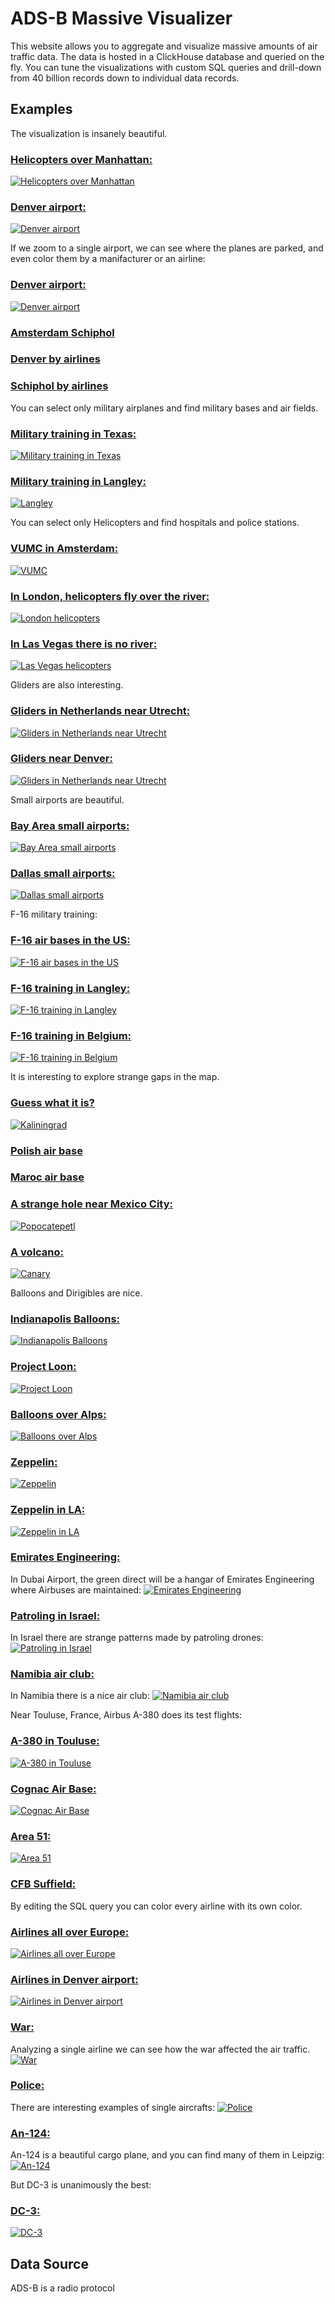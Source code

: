 # ADS-B Massive Visualizer

This website allows you to aggregate and visualize massive amounts of air traffic data. The data is hosted in a ClickHouse database and queried on the fly. You can tune the visualizations with custom SQL queries and drill-down from 40 billion records down to individual data records.

## Examples

The visualization is insanely beautiful.

### [Helicopters over Manhattan:](https://adsb.exposed/?zoom=12&lat=40.7168&lng=285.9893&query=e18e8c8d6a1db73c63953798ad8919a9)
[![Helicopters over Manhattan](pictures/manhattan.png)](https://adsb.exposed/?zoom=12&lat=40.7168&lng=285.9893&query=e18e8c8d6a1db73c63953798ad8919a9)

### [Denver airport:](https://adsb.exposed/?zoom=11&lat=39.8665&lng=255.3566&query=dd3c1af70baafa35055b06fa3556d96e)
[![Denver airport](pictures/denver.png)](https://adsb.exposed/?zoom=12&lat=40.7168&lng=285.9893&query=e18e8c8d6a1db73c63953798ad8919a9)


If we zoom to a single airport, we can see where the planes are parked, and even color them by a manifacturer or an airline:

### [Denver airport:](https://adsb.exposed/?zoom=15&lat=39.8592&lng=255.3276&query=b4659aba93f0e495ef2aa837ee793874)
[![Denver airport](pictures/parking_denver.png)](https://adsb.exposed/?zoom=12&lat=40.7168&lng=285.9893&query=e18e8c8d6a1db73c63953798ad8919a9)

### [Amsterdam Schiphol](https://adsb.exposed/?zoom=14&lat=52.3103&lng=364.7577&query=b4659aba93f0e495ef2aa837ee793874)

### [Denver by airlines](https://adsb.exposed/?zoom=14&lat=39.8629&lng=255.3427&query=685c788488edb2e156049a356f0f5cf1)
### [Schiphol by airlines](https://adsb.exposed/?zoom=14&lat=52.3103&lng=364.7577&query=685c788488edb2e156049a356f0f5cf1)


You can select only military airplanes and find military bases and air fields.

### [Military training in Texas:](https://adsb.exposed/?zoom=7&lat=32.1944&lng=261.9682&query=64acf6eb47ad04237460ef46873f3bc3)
[![Military training in Texas](pictures/military_texas.png)](https://adsb.exposed/?zoom=7&lat=32.1944&lng=261.9682&query=64acf6eb47ad04237460ef46873f3bc3)

### [Military training in Langley:](https://adsb.exposed/?zoom=8&lat=37.7408&lng=285.7004&query=64acf6eb47ad04237460ef46873f3bc3)
[![Langley](pictures/langley.png)](https://adsb.exposed/?zoom=8&lat=37.7408&lng=285.7004&query=64acf6eb47ad04237460ef46873f3bc3)


You can select only Helicopters and find hospitals and police stations.

### [VUMC in Amsterdam:](https://adsb.exposed/?zoom=12&lat=52.3446&lng=364.8814&query=e18e8c8d6a1db73c63953798ad8919a9)
[![VUMC](pictures/vumc.png)](https://adsb.exposed/?zoom=12&lat=52.3446&lng=364.8814&query=e18e8c8d6a1db73c63953798ad8919a9)

### [In London, helicopters fly over the river:](https://adsb.exposed/?zoom=12&lat=51.5079&lng=359.8960&query=e18e8c8d6a1db73c63953798ad8919a9)
[![London helicopters](pictures/london_heli.png)](https://adsb.exposed/?zoom=12&lat=51.5079&lng=359.8960&query=e18e8c8d6a1db73c63953798ad8919a9)

### [In Las Vegas there is no river:](https://adsb.exposed/?zoom=10&lat=36.1374&lng=244.8811&query=e18e8c8d6a1db73c63953798ad8919a9)
[![Las Vegas helicopters](pictures/las_vegas_heli.png)](https://adsb.exposed/?zoom=10&lat=36.1374&lng=244.8811&query=e18e8c8d6a1db73c63953798ad8919a9)


Gliders are also interesting.

### [Gliders in Netherlands near Utrecht:](https://adsb.exposed/?zoom=11&lat=52.1407&lng=365.3043&query=d0df937d8c601cb73c7e4721bea5b7f9)
[![Gliders in Netherlands near Utrecht](pictures/gliders_utrecht.png)](https://adsb.exposed/?zoom=11&lat=52.1407&lng=365.3043&query=d0df937d8c601cb73c7e4721bea5b7f9)

### [Gliders near Denver:](https://adsb.exposed/?zoom=9&lat=39.6691&lng=255.2838&query=d0df937d8c601cb73c7e4721bea5b7f9)
[![Gliders in Netherlands near Utrecht](pictures/gliders_denver.png)](https://adsb.exposed/?zoom=9&lat=39.6691&lng=255.2838&query=d0df937d8c601cb73c7e4721bea5b7f9)


Small airports are beautiful.

### [Bay Area small airports:](https://adsb.exposed/?zoom=9&lat=37.8100&lng=238.0987&query=045cd07e7640e0b6b0d10cf0fd80282c)
[![Bay Area small airports](pictures/small_bay_area.png)](https://adsb.exposed/?zoom=9&lat=37.8100&lng=238.0987&query=045cd07e7640e0b6b0d10cf0fd80282c)

### [Dallas small airports:](https://adsb.exposed/?zoom=9&lat=32.9119&lng=262.9988&query=045cd07e7640e0b6b0d10cf0fd80282c)
[![Dallas small airports](pictures/small_dallas.png)](https://adsb.exposed/?zoom=9&lat=32.9119&lng=262.9988&query=045cd07e7640e0b6b0d10cf0fd80282c)


F-16 military training:

### [F-16 air bases in the US:](https://adsb.exposed/?zoom=5&lat=37.0900&lng=267.1385&query=b8af6c7320f23c451d629cea6ae21826)
[![F-16 air bases in the US](pictures/f16_us.png)](https://adsb.exposed/?zoom=5&lat=37.0900&lng=267.1385&query=b8af6c7320f23c451d629cea6ae21826)

### [F-16 training in Langley:](https://adsb.exposed/?zoom=8&lat=37.4530&lng=284.7047&query=b8af6c7320f23c451d629cea6ae21826)
[![F-16 training in Langley](pictures/f16_langley.png)](https://adsb.exposed/?zoom=8&lat=37.4530&lng=284.7047&query=b8af6c7320f23c451d629cea6ae21826)

### [F-16 training in Belgium:](https://adsb.exposed/?zoom=9&lat=51.3529&lng=365.6607&query=b8af6c7320f23c451d629cea6ae21826)
[![F-16 training in Belgium](pictures/f16_belgium.png)](https://adsb.exposed/?zoom=9&lat=51.3529&lng=365.6607&query=b8af6c7320f23c451d629cea6ae21826)


It is interesting to explore strange gaps in the map.

### [Guess what it is?](https://adsb.exposed/?zoom=7&lat=55.5040&lng=380.2597&query=dd3c1af70baafa35055b06fa3556d96e)
[![Kaliningrad](pictures/kaliningrad.png)](https://adsb.exposed/?zoom=7&lat=55.5040&lng=380.2597&query=dd3c1af70baafa35055b06fa3556d96e)

### [Polish air base](https://adsb.exposed/?zoom=11&lat=54.4764&lng=377.1181&query=dd3c1af70baafa35055b06fa3556d96e)

### [Maroc air base](https://adsb.exposed/?zoom=8&lat=32.7553&lng=352.4367&query=dd3c1af70baafa35055b06fa3556d96e)

### [A strange hole near Mexico City:](https://adsb.exposed/?zoom=9&lat=19.1139&lng=261.3813&query=dd3c1af70baafa35055b06fa3556d96e)
[![Popocatepetl](pictures/popocatepetl.png)](https://adsb.exposed/?zoom=9&lat=19.1139&lng=261.3813&query=dd3c1af70baafa35055b06fa3556d96e)

### [A volcano:](https://adsb.exposed/?zoom=8&lat=28.2122&lng=343.5701&query=dd3c1af70baafa35055b06fa3556d96e)
[![Canary](pictures/canary.png)](https://adsb.exposed/?zoom=8&lat=28.2122&lng=343.5701&query=dd3c1af70baafa35055b06fa3556d96e)


Balloons and Dirigibles are nice.

### [Indianapolis Balloons:](https://adsb.exposed/?zoom=9&lat=39.6839&lng=274.1898&query=55edbfc4030fa2a5d11e18381f45714a)
[![Indianapolis Balloons](pictures/indianapolis_balloons.png)](https://adsb.exposed/?zoom=9&lat=39.6839&lng=274.1898&query=55edbfc4030fa2a5d11e18381f45714a)

### [Project Loon:](https://adsb.exposed/?zoom=8&lat=42.9855&lng=-97.7970&query=070d5c852982451a4a591adf1e843fc1)
[![Project Loon](pictures/loon.png)](https://adsb.exposed/?zoom=8&lat=42.9855&lng=-97.7970&query=070d5c852982451a4a591adf1e843fc1)

### [Balloons over Alps:](https://adsb.exposed/?zoom=7&lat=46.3773&lng=370.1954&query=957e06792b3f21de990ea5e7d3b41555)
[![Balloons over Alps](pictures/alps.png)](https://adsb.exposed/?zoom=7&lat=46.3773&lng=370.1954&query=957e06792b3f21de990ea5e7d3b41555)

### [Zeppelin:](https://adsb.exposed/?zoom=10&lat=40.9685&lng=278.6968&query=d802a21e0db720c55aabe9d5f7503f06&box=41.0931,278.4670,41.0569,278.5219)
[![Zeppelin](pictures/zeppelin.png)](https://adsb.exposed/?zoom=10&lat=40.9685&lng=278.6968&query=d802a21e0db720c55aabe9d5f7503f06&box=41.0931,278.4670,41.0569,278.5219)

### [Zeppelin in LA:](https://adsb.exposed/?zoom=9&lat=33.7335&lng=242.2996&query=d802a21e0db720c55aabe9d5f7503f06)
[![Zeppelin in LA](pictures/zeppelin_la.png)](https://adsb.exposed/?zoom=9&lat=33.7335&lng=242.2996&query=d802a21e0db720c55aabe9d5f7503f06)


### [Emirates Engineering:](https://adsb.exposed/?zoom=15&lat=25.2518&lng=415.3630&query=b4659aba93f0e495ef2aa837ee793874)

In Dubai Airport, the green direct will be a hangar of Emirates Engineering where Airbuses are maintained:
[![Emirates Engineering](pictures/emirates.png)](https://adsb.exposed/?zoom=15&lat=25.2518&lng=415.3630&query=b4659aba93f0e495ef2aa837ee793874)

### [Patroling in Israel:](https://adsb.exposed/?zoom=9&lat=31.1092&lng=394.8488&query=685c788488edb2e156049a356f0f5cf1)

In Israel there are strange patterns made by patroling drones:
[![Patroling in Israel](pictures/israel.png)](https://adsb.exposed/?zoom=9&lat=31.1092&lng=394.8488&query=685c788488edb2e156049a356f0f5cf1)

### [Namibia air club:](https://adsb.exposed/?zoom=9&lat=-24.1889&lng=377.9942&query=dd3c1af70baafa35055b06fa3556d96e)

In Namibia there is a nice air club:
[![Namibia air club](pictures/namibia.png)](https://adsb.exposed/?zoom=9&lat=-24.1889&lng=377.9942&query=dd3c1af70baafa35055b06fa3556d96e)

Near Touluse, France, Airbus A-380 does its test flights:

### [A-380 in Touluse:](https://adsb.exposed/?zoom=8&lat=44.4260&lng=359.5055&query=86f1300b002f59fdabd60da7ffb116b3)
[![A-380 in Touluse](pictures/a380.png)](https://adsb.exposed/?zoom=8&lat=44.4260&lng=359.5055&query=86f1300b002f59fdabd60da7ffb116b3)

### [Cognac Air Base:](https://adsb.exposed/?zoom=8&lat=45.7907&lng=359.7197&query=64acf6eb47ad04237460ef46873f3bc3)
[![Cognac Air Base](pictures/cognac.png)](https://adsb.exposed/?zoom=8&lat=45.7907&lng=359.7197&query=64acf6eb47ad04237460ef46873f3bc3)

### [Area 51:](https://adsb.exposed/?zoom=8&lat=37.2784&lng=243.9184&query=dd3c1af70baafa35055b06fa3556d96e)
[![Area 51](pictures/area51.png)](https://adsb.exposed/?zoom=8&lat=37.2784&lng=243.9184&query=dd3c1af70baafa35055b06fa3556d96e)

### [CFB Suffield:](https://adsb.exposed/?zoom=8&lat=50.4262&lng=249.4501&query=dd3c1af70baafa35055b06fa3556d96e)


By editing the SQL query you can color every airline with its own color.

### [Airlines all over Europe:](https://adsb.exposed/?zoom=5&lat=51.0966&lng=10.3271&query=e9f7cdd454ff0473b47d750316976179)
[![Airlines all over Europe](pictures/eu_airlines.png)](https://adsb.exposed/?zoom=5&lat=51.0966&lng=10.3271&query=e9f7cdd454ff0473b47d750316976179)

### [Airlines in Denver airport:](https://adsb.exposed/?zoom=16&lat=39.8583&lng=255.3277&query=e9f7cdd454ff0473b47d750316976179)
[![Airlines in Denver airport](pictures/denver_airlines.png)](https://adsb.exposed/?zoom=16&lat=39.8583&lng=255.3277&query=e9f7cdd454ff0473b47d750316976179)


### [War:](https://adsb.exposed/?zoom=5&lat=53.5142&lng=18.8965&query=a3ad1397b4d525a5a6b329253635cda6)

Analyzing a single airline we can see how the war affected the air traffic.
[![War](pictures/war.png)](https://adsb.exposed/?zoom=5&lat=53.5142&lng=18.8965&query=a3ad1397b4d525a5a6b329253635cda6)


### [Police:](https://adsb.exposed/?zoom=10&lat=45.4408&lng=237.4369&query=250e73f7f543ab8c92bd158ea65d666a)

There are interesting examples of single aircrafts:
[![Police](pictures/police.png)](https://adsb.exposed/?zoom=10&lat=45.4408&lng=237.4369&query=250e73f7f543ab8c92bd158ea65d666a)


### [An-124:](https://adsb.exposed/?zoom=5&lat=49.7263&lng=372.8327&query=34a85d5a6486168faa995976917d18f9)

An-124 is a beautiful cargo plane, and you can find many of them in Leipzig:
[![An-124](pictures/an124.png)](https://adsb.exposed/?zoom=5&lat=49.7263&lng=372.8327&query=34a85d5a6486168faa995976917d18f9)

But DC-3 is unanimously the best:

### [DC-3:](https://adsb.exposed/?zoom=9&lat=52.2244&lng=4.6732&query=0cb467701aab3ea9d81e9d45f9053a56&box=52.4999,5.4030,52.3978,5.5899)
[![DC-3](pictures/dc3.png)](https://adsb.exposed/?zoom=9&lat=52.2244&lng=4.6732&query=0cb467701aab3ea9d81e9d45f9053a56&box=52.4999,5.4030,52.3978,5.5899)



## Data Source

ADS-B is a radio protocol
